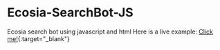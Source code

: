 # Ecosia-SearchBot-JS
Ecosia search bot using javascript and html
Here is a live example: [Click me!](http://earthbull.mintme.host/ecosia.html){:target="_blank"}
